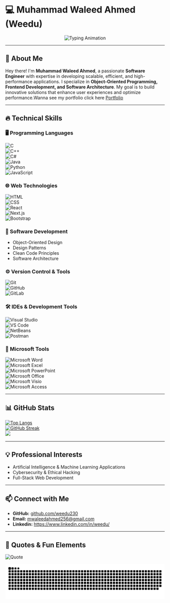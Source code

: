 # 💻 Muhammad Waleed Ahmed (Weedu)



<p align="center">
  <img src="https://readme-typing-svg.herokuapp.com?font=Fira+Code&size=22&pause=1000&color=F7F7F7&center=true&vCenter=true&width=500&height=50&lines=weedu_knows_code;Mastering++%7C+Software+Engineering;Tech+Enthusiast+%7C+Anime+Lover;Code+%7C+Football+%7C+CR7+Forever" alt="Typing Animation" />
</p>



---

## 🚀 About Me

Hey there! I'm **Muhammad Waleed Ahmed**, a passionate **Software Engineer** with expertise in developing scalable, efficient, and high-performance applications. I specialize in **Object-Oriented Programming, Frontend Development, and Software Architecture**. My goal is to build innovative solutions that enhance user experiences and optimize performance.Wanna see my portfolio click here [Portfolio](https://waleed-portfolio.lovable.app/)

---

## 🔥 Technical Skills

### 🖥 Programming Languages
![C](https://img.shields.io/badge/C-00599C?style=flat-square&logo=c&logoColor=white)  
![C++](https://img.shields.io/badge/C++-00599C?style=flat-square&logo=c%2B%2B&logoColor=white)  
![C#](https://img.shields.io/badge/C%23-239120?style=flat-square&logo=c-sharp&logoColor=white)  
![Java](https://img.shields.io/badge/Java-007396?style=flat-square&logo=java&logoColor=white)  
![Python](https://img.shields.io/badge/Python-3776AB?style=flat-square&logo=python&logoColor=white)  
![JavaScript](https://img.shields.io/badge/JavaScript-F7DF1E?style=flat-square&logo=javascript&logoColor=black)

### 🌐 Web Technologies
![HTML](https://img.shields.io/badge/HTML5-E34F26?style=flat-square&logo=html5&logoColor=white)  
![CSS](https://img.shields.io/badge/CSS3-1572B6?style=flat-square&logo=css3&logoColor=white)  
![React](https://img.shields.io/badge/React-61DAFB?style=flat-square&logo=react&logoColor=black)  
![Next.js](https://img.shields.io/badge/Next.js-000000?style=flat-square&logo=next.js&logoColor=white)  
![Bootstrap](https://img.shields.io/badge/bootstrap-%23563D7C.svg?style=flat-square&logo=bootstrap&logoColor=white)

### 🧠 Software Development
- Object-Oriented Design  
- Design Patterns  
- Clean Code Principles  
- Software Architecture  

### ⚙️ Version Control & Tools
![Git](https://img.shields.io/badge/Git-F05032?style=flat-square&logo=git&logoColor=white)  
![GitHub](https://img.shields.io/badge/GitHub-181717?style=flat-square&logo=github&logoColor=white)  
![GitLab](https://img.shields.io/badge/GitLab-FCA121?style=flat-square&logo=gitlab&logoColor=white)

### 🛠 IDEs & Development Tools
![Visual Studio](https://img.shields.io/badge/Visual%20Studio-5C2D91?style=flat-square&logo=visual%20studio&logoColor=white)  
![VS Code](https://img.shields.io/badge/VS%20Code-007ACC?style=flat-square&logo=visual-studio-code&logoColor=white)  
![NetBeans](https://img.shields.io/badge/NetBeans-1B6AC6?style=flat-square&logo=apache-netbeans-ide&logoColor=white)  
![Postman](https://img.shields.io/badge/Postman-FF6C37?style=flat-square&logo=postman&logoColor=white)

### 🧰 Microsoft Tools
![Microsoft Word](https://img.shields.io/badge/Microsoft_Word-2B579A?style=flat-square&logo=microsoft-word&logoColor=white)  
![Microsoft Excel](https://img.shields.io/badge/Microsoft_Excel-217346?style=flat-square&logo=microsoft-excel&logoColor=white)  
![Microsoft PowerPoint](https://img.shields.io/badge/Microsoft_PowerPoint-B7472A?style=flat-square&logo=microsoft-powerpoint&logoColor=white)  
![Microsoft Office](https://img.shields.io/badge/Microsoft_Office-D83B01?style=flat-square&logo=microsoft-office&logoColor=white)  
![Microsoft Visio](https://img.shields.io/badge/Microsoft_Visio-3955A3?style=flat-square&logo=microsoft-visio&logoColor=white)  
![Microsoft Access](https://img.shields.io/badge/Microsoft_Access-A4373A?style=flat-square&logo=microsoft-access&logoColor=white)

---

## 📊 GitHub Stats


[![Top Langs](https://github-readme-stats.vercel.app/api/top-langs/?username=weedu230&layout=compact&theme=onedark)](https://github.com/anuraghazra/github-readme-stats)  
[![GitHub Streak](https://streak-stats.demolab.com/?user=weedu230&theme=onedark)](https://github.com/weedu230/github-readme-streak-stats)  
![](https://komarev.com/ghpvc/?username=weedu230&color=blue)

---

## 💡 Professional Interests

- Artificial Intelligence & Machine Learning Applications  
- Cybersecurity & Ethical Hacking  
- Full-Stack Web Development  

---

## 📫 Connect with Me

- **GitHub:** [github.com/weedu230](https://github.com/weedu230)  
- **Email:** mwaleedahmed256@gmail.com  
- **Linkedin:** https://www.linkedin.com/in/weedu/ 
---

## 🎯 Quotes & Fun Elements

![Quote](https://quotes-github-readme.vercel.app/api?type=horizontal&theme=onedark)  

<p align="center">
  <img src="https://raw.githubusercontent.com/Platane/snk/output/github-contribution-grid-snake.svg" alt="Moving Snake Animation">
</p>

